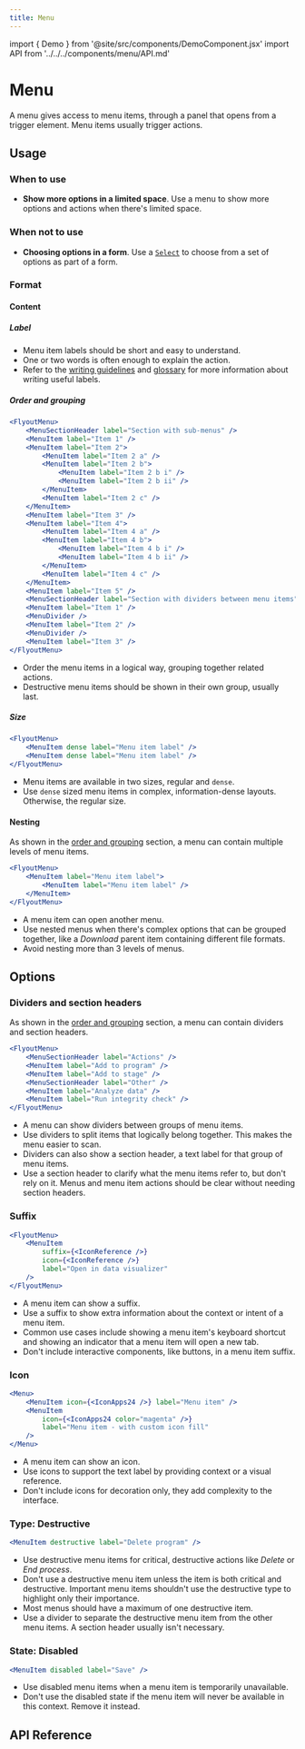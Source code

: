 ```yaml
---
title: Menu
---
```


import { Demo } from '@site/src/components/DemoComponent.jsx'
import API from '../../../components/menu/API.md'

# Menu

A menu gives access to menu items, through a panel that opens from a trigger element. Menu items usually trigger actions.

<Demo
    path="flyout-menu--default"
    height="200px"
/>

## Usage

### When to use

-   **Show more options in a limited space**. Use a menu to show more options and actions when there's limited space.

### When not to use

-   **Choosing options in a form**. Use a [`Select`](select.md) to choose from a set of options as part of a form.

### Format

#### Content

##### Label

-   Menu item labels should be short and easy to understand.
-   One or two words is often enough to explain the action.
-   Refer to the [writing guidelines](../patterns/writing.md) and [glossary](../patterns/glossary.md) for more information about writing useful labels.

##### Order and grouping

<Demo
    path="flyout-menu--with-various-children"
    height="550px"
/>

```jsx
<FlyoutMenu>
    <MenuSectionHeader label="Section with sub-menus" />
    <MenuItem label="Item 1" />
    <MenuItem label="Item 2">
        <MenuItem label="Item 2 a" />
        <MenuItem label="Item 2 b">
            <MenuItem label="Item 2 b i" />
            <MenuItem label="Item 2 b ii" />
        </MenuItem>
        <MenuItem label="Item 2 c" />
    </MenuItem>
    <MenuItem label="Item 3" />
    <MenuItem label="Item 4">
        <MenuItem label="Item 4 a" />
        <MenuItem label="Item 4 b">
            <MenuItem label="Item 4 b i" />
            <MenuItem label="Item 4 b ii" />
        </MenuItem>
        <MenuItem label="Item 4 c" />
    </MenuItem>
    <MenuItem label="Item 5" />
    <MenuSectionHeader label="Section with dividers between menu items" />
    <MenuItem label="Item 1" />
    <MenuDivider />
    <MenuItem label="Item 2" />
    <MenuDivider />
    <MenuItem label="Item 3" />
</FlyoutMenu>
```

-   Order the menu items in a logical way, grouping together related actions.
-   Destructive menu items should be shown in their own group, usually last.

##### Size

<Demo
    path="flyout-menu--dense"
    height="150px"
/>

```jsx
<FlyoutMenu>
    <MenuItem dense label="Menu item label" />
    <MenuItem dense label="Menu item label" />
</FlyoutMenu>
```

-   Menu items are available in two sizes, regular and `dense`.
-   Use `dense` sized menu items in complex, information-dense layouts. Otherwise, the regular size.

#### Nesting

As shown in the [order and grouping](#order-and-grouping) section, a menu can contain multiple levels of menu items.

```jsx
<FlyoutMenu>
    <MenuItem label="Menu item label">
        <MenuItem label="Menu item label" />
    </MenuItem>
</FlyoutMenu>
```

-   A menu item can open another menu.
-   Use nested menus when there's complex options that can be grouped together, like a _Download_ parent item containing different file formats.
-   Avoid nesting more than 3 levels of menus.

## Options

### Dividers and section headers

As shown in the [order and grouping](#order-and-grouping) section, a menu can contain dividers and section headers.

```jsx
<FlyoutMenu>
    <MenuSectionHeader label="Actions" />
    <MenuItem label="Add to program" />
    <MenuItem label="Add to stage" />
    <MenuSectionHeader label="Other" />
    <MenuItem label="Analyze data" />
    <MenuItem label="Run integrity check" />
</FlyoutMenu>
```

-   A menu can show dividers between groups of menu items.
-   Use dividers to split items that logically belong together. This makes the menu easier to scan.
-   Dividers can also show a section header, a text label for that group of menu items.
-   Use a section header to clarify what the menu items refer to, but don't rely on it. Menus and menu item actions should be clear without needing section headers.

### Suffix

<Demo
    path="menu-item--suffix"
    height="150px"
/>

```jsx
<FlyoutMenu>
    <MenuItem
        suffix={<IconReference />}
        icon={<IconReference />}
        label="Open in data visualizer"
    />
</FlyoutMenu>
```

-   A menu item can show a suffix.
-   Use a suffix to show extra information about the context or intent of a menu item.
-   Common use cases include showing a menu item's keyboard shortcut and showing an indicator that a menu item will open a new tab.
-   Don't include interactive components, like buttons, in a menu item suffix.

### Icon

<Demo
    path="menu-item--icon"
    height="150px"
/>

```jsx
<Menu>
    <MenuItem icon={<IconApps24 />} label="Menu item" />
    <MenuItem
        icon={<IconApps24 color="magenta" />}
        label="Menu item - with custom icon fill"
    />
</Menu>
```

-   A menu item can show an icon.
-   Use icons to support the text label by providing context or a visual reference.
-   Don't include icons for decoration only, they add complexity to the interface.

### Type: Destructive

<Demo
    path="menu-item--destructive"
    height="150px"
    args="label:Delete+program"
/>

```jsx
<MenuItem destructive label="Delete program" />
```

-   Use destructive menu items for critical, destructive actions like _Delete_ or _End process_.
-   Don't use a destructive menu item unless the item is both critical and destructive. Important menu items shouldn't use the destructive type to highlight only their importance.
-   Most menus should have a maximum of one destructive item.
-   Use a divider to separate the destructive menu item from the other menu items. A section header usually isn't necessary.

### State: Disabled

<Demo
    path="menu-item--disabled"
    height="150px"
    args="label:Save"
/>

```jsx
<MenuItem disabled label="Save" />
```

-   Use disabled menu items when a menu item is temporarily unavailable.
-   Don't use the disabled state if the menu item will never be available in this context. Remove it instead.

## API Reference

<API />
